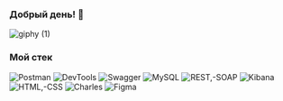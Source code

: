 ### Добрый день! 👋
![giphy (1)](https://github.com/Yuliya-Bychina-QA/Yuliya-Bychina-QA/assets/165991909/de4224d2-2f27-404e-aa41-cde1b8f43462)

### Мой стек
![Postman](https://img.shields.io/badge/Postman-blue)
![DevTools](https://img.shields.io/badge/DevTools-blue)
![Swagger](https://img.shields.io/badge/Swagger-blue)
![MySQL](https://img.shields.io/badge/MySQL-blue)
![REST,-SOAP](https://img.shields.io/badge/REST,-SOAP-blue)
![Kibana](https://img.shields.io/badge/Kibana-blue)
![HTML,-CSS](https://img.shields.io/badge/HTML,-CSS-blue)
![Charles](https://img.shields.io/badge/Charles-blue)
![Figma](https://img.shields.io/badge/Figma-blue)

<!--
**Yuliya-Bychina-QA/Yuliya-Bychina-QA** is a ✨ _special_ ✨ repository because its `README.md` (this file) appears on your GitHub profile.

Here are some ideas to get you started:

- 🔭 I’m currently working on ААА
- 🌱 I’m currently learning ...
- 👯 I’m looking to collaborate on ...
- 🤔 I’m looking for help with ...
- 💬 Ask me about ...
- 📫 How to reach me: ...
- 😄 Pronouns: ...
- ⚡ Fun fact: ...
-->
